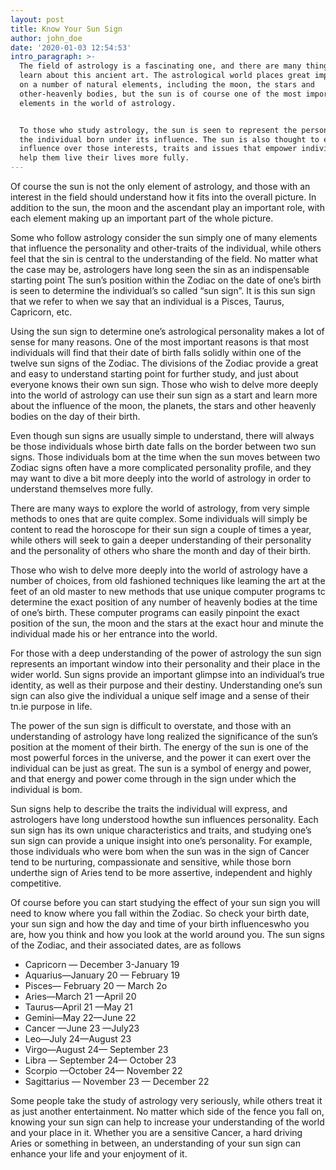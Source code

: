 ```yaml
---
layout: post
title: Know Your Sun Sign
author: john_doe
date: '2020-01-03 12:54:53'
intro_paragraph: >-
  The field of astrology is a fascinating one, and there are many things to
  learn about this ancient art. The astrological world places great importance
  on a number of natural elements, including the moon, the stars and
  other-heavenly bodies, but the sun is of course one of the most important
  elements in the world of astrology.


  To those who study astrology, the sun is seen to represent the personality of
  the individual born under its influence. The sun is also thought to exert
  influence over those interests, traits and issues that empower individuals and
  help them live their lives more fully.
---
```

Of course the sun is not the only element of astrology, and those with an interest in the field should understand how it fits into the overall picture. In addition to the sun, the moon and the ascendant play an important role, with each element making up an important part of the whole picture.

Some who follow astrology consider the sun simply one of many elements that influence the personality and other-traits of the individual, while others feel that the sin is central to the understanding of the field. No matter what the case may be, astrologers have long seen the sin as an indispensable starting point The sun’s position within the Zodiac on the date of one’s birth is seen to determine the individual’s so called “sun sign”. It is this sun sign that we refer to when we say that an individual is a Pisces, Taurus, Capricorn, etc.

Using the sun sign to determine one’s astrological personality makes a lot of sense for many reasons. One of the most important reasons is that most individuals will find that their date of birth falls solidly within one of the twelve sun signs of the Zodiac. The divisions of the Zodiac provide a great and easy to understand starting point for further study, and just about everyone knows their own sun sign. Those who wish to delve more deeply into the world of astrology can use their sun sign as a start and learn more about the influence of the moon, the planets, the stars and other heavenly bodies on the day of their birth.

Even though sun signs are usually simple to understand, there will always be those individuals whose birth date falls on the border between two sun signs. Those individuals bom at the time when the sun moves between two Zodiac signs often have a more complicated personality profile, and they may want to dive a bit more deeply into the world of astrology in order to understand themselves more fully.

There are many ways to explore the world of astrology, from very simple methods to ones that are quite complex. Some individuals will simply be content to read the horoscope for their sun sign a couple of times a year, while others will seek to gain a deeper understanding of their personality and the personality of others who share the month and day of their birth.

Those who wish to delve more deeply into the world of astrology have a number of choices, from old fashioned techniques like leaming the art at the feet of an old master to new methods that use unique computer programs tc determine the exact position of any number of heavenly bodies at the time of one’s birth. These computer programs can easily pinpoint the exact position of the sun, the moon and the stars at the exact hour and minute the individual made his or her entrance into the world.

For those with a deep understanding of the power of astrology the sun sign represents an important window into their personality and their place in the wider world. Sun signs provide an important glimpse into an individual’s true identity, as well as their purpose and their destiny. Understanding one’s sun sign can also give the individual a unique self image and a sense of their tn.ie purpose in life.

The power of the sun sign is difficult to overstate, and those with an understanding of astrology have long realized the significance of the sun’s position at the moment of their birth. The energy of the sun is one of the most powerful forces in the universe, and the power it can exert over the individual can be just as great. The sun is a symbol of energy and power, and that energy and power come through in the sign under which the individual is bom.

Sun signs help to describe the traits the individual will express, and astrologers have long understood howthe sun influences personality. Each sun sign has its own unique characteristics and traits, and studying one’s sun sign can provide a unique insight into one’s personality. For example, those individuals who were bom when the sun was in the sign of Cancer tend to be nurturing, compassionate and sensitive, while those born underthe sign of Aries tend to be more assertive, independent and highly competitive.

Of course before you can start studying the effect of your sun sign you will need to know where you fall within the Zodiac. So check your birth date, your sun sign and how the day and time of your birth influenceswho you are, how you think and how you look at the world around you. The sun signs of the Zodiac, and their associated dates, are as follows

* Capricorn — December 3-January 19
* Aquarius—January 20 — February 19
* Pisces— February 20 — March 2o
* Aries—March 21 —April 20
* Taurus—April 21 —May 21
* Gemini—May 22—June 22
* Cancer —June 23 —July23
* Leo—July 24—August 23
* Virgo—August 24— September 23
* Libra — September 24— October 23
* Scorpio —October 24— November 22
* Sagittarius — November 23 — December 22

Some people take the study of astrology very seriously, while others treat it as just another entertainment. No matter which side of the fence you fall on, knowing your sun sign can help to increase your understanding of the world and your place in it. Whether you are a sensitive Cancer, a hard driving Aries or something in between, an understanding of your sun sign can enhance your life and your enjoyment of it.
